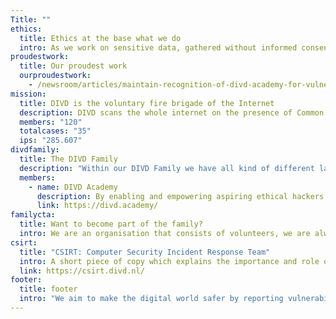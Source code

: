 ```yaml
---
Title: ""
ethics:
  title: Ethics at the base what we do
  intro: As we work on sensitive data, gathered without informed consent, we established this Code of Conduct to provide an ethical base for the work we do. This code can also be used by other researchers working on what is currently referred to as responsible disclosure, or coordinated vulnerability disclosure.
proudestwork:
  title: Our proudest work
  ourproudestwork:
    - /newsroom/articles/maintain-recognition-of-divd-academy-for-vulnerable-students
mission:
  title: DIVD is the voluntary fire brigade of the Internet
  description: DIVD scans the whole internet on the presence of Common Vulnerabilities and Exposures (CVEs) as soon as they are published and have a high score. When we find vulnerable URLs, we send them an email with notification on the vulnerability present, where we found it and what to do. We also find new vulnerabilities (zero-days) and share these with the software vendor, so they can fix it. Furthermore, when we detect instances of compromised credentials, we take swift action by alerting affected individuals via email and urging them to immediately change their passwords. Our volunteers provide these services for free because we believe every internet user deserves to be helped.
  members: "120"
  totalcases: "35"
  ips: "285.607"
divdfamily:
  title: The DIVD Family
  description: "Within our DIVD Family we have all kind of different labels: DIVD Academy, CSIRT, CSIRT-Global etc."
  members:
    - name: DIVD Academy
      description: By enabling and empowering aspiring ethical hackers and cybersecurity enthusiasts, DIVD Academy stands as a beacon of cutting-edge education, fostering knowledge, skills, and ethical awareness among young talent while guiding at-risk youth toward a positive impact in cybersecurity and IT education, shaping a safer digital future for all.
      link: https://divd.academy/
familycta:
  title: Want to become part of the family?
  intro: We are an organisation that consists of volunteers, we are always looking for new talent that wants to join our cause or potential partners and donations. Check out our contribute page to learn more about what you can do for us.
csirt:
  title: "CSIRT: Computer Security Incident Response Team"
  intro: A short piece of copy which explains the importance and role of CSIRT for DIVD. This text should inspire visitors to click the botom below
  link: https://csirt.divd.nl/
footer:
  title: footer
  intro: "We aim to make the digital world safer by reporting vulnerabilities we find  in digital systems to the people who can fix them. We have a global reach, but do it Dutch style: open, honest, collaborative and for free."
---
```

